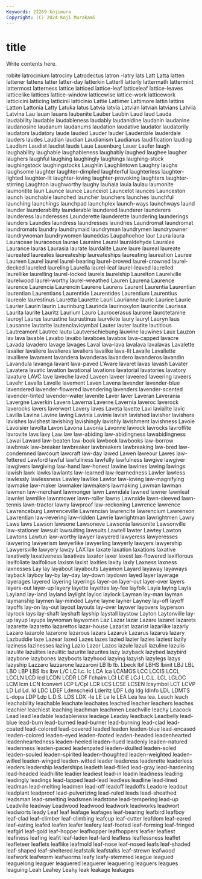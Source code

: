 ```yaml
---
Keywords: 22269 kojimura
Copyright: (C) 2024 Koji Murakami
---
```


# title

Write contents here.



robite latrocinium latrociny Latrodectus latron
-latry lats Latt Latta latten lattener lattens latter latter-day latterkin
Latterll latterly lattermath lattermint lattermost latterness lattice latticed lattice-leaf latticeleaf
lattice-leaves latticelike lattices lattice-window latticewise lattice-work latticework latticicini latticing latticinii
latticinio Lattie Lattimer Lattimore lattin lattins Latton Lattonia Latty Latuka
latus Latvia latvia Latvian latvian latvians Latviia Latvina Lau lauan
lauans laubanite Lauber Laubin Laud laud Lauda laudability laudable laudableness
laudably laudanidine laudanin laudanine laudanosine laudanum laudanums laudation laudative laudator
laudatorily laudators laudatory laude lauded Lauder lauder Lauderdale lauderdale lauders
laudes Laudian laudian Laudianism Laudianus laudification lauding Laudism Laudist laudist
lauds Laue Lauenburg Lauer Laufer laugh laughability laughable laughableness laughably
laughed laughee laugher laughers laughful laughing laughingly laughings laughing-stock laughingstock
laughingstocks Laughlin Laughlintown Laughry laughs laughsome laughter laughter-dimpled laughterful laughterless
laughter-lighted laughter-lit laughter-loving laughter-provoking laughters laughter-stirring Laughton laughworthy laughy lauhala
lauia laulau laumonite laumontite laun Launce launce Launceiot Launcelot launces
Launceston launch launchable launched launcher launchers launches launchful launching launchings
launchpad launchplex launch-ways launchways laund launder launderability launderable laundered launderer
launderers launderess launderesses Launderette launderette laundering launderings launders Laundes laundress
laundresses laundries Laundromat laundromat laundromats laundry laundrymaid laundryman laundrymen laundryowner
laundrywoman laundrywomen launeddas Laupahoehoe laur Laura laura Lauraceae lauraceous laurae
Lauraine Laural lauraldehyde Lauralee Laurance lauras Laurasia laurate laurdalite Laure
laure laureal laureate laureated laureates laureateship laureateships laureating laureation Lauree
Laureen Laurel laurel laurel-bearing laurel-browed laurel-crowned laurel-decked laureled laureling Laurella
laurel-leaf laurel-leaved laurelled laurellike laurelling laurel-locked laurels laurelship Laurelton Laurelville
laurelwood laurel-worthy laurel-wreathed Lauren Laurena Laurence laurence Laurencia Laurencin Laurene
Laurens Laurent Laurentia Laurentian laurentian Laurentians Laurentide Laurentides Laurentium Laurentius
laureole laurestinus Lauretta Laurette Lauri Laurianne lauric Laurice Laurie Laurier
Laurin laurin Laurinburg Laurinda laurinoxylon laurionite Laurissa Laurita laurite Lauritz
Laurium Lauro Laurocerasus laurone laurotetanine lauroyl Laurus laurustine laurustinus laurvikite
laury lauryl Lauryn laus Lausanne lautarite lautenclavicymbal Lauter lauter lautite
lautitious Lautreamont Lautrec lautu Lautverschiebung lauwine lauwines Laux Lauzon lav
lava lavable Lavabo lavabo lavaboes lavabos lava-capped lavacre Lavada lavadero
lavage lavages Laval lava-lava lavalava lavalavas Lavalette lavalier lavaliere lavalieres
lavaliers lavalike lava-lit Lavalle Lavallette lavalliere lavament lavandera lavanderas lavandero
lavanderos lavandin Lavandula lavanga lavant lava-paved L'Avare lavaret lavas lavash
Lavater Lavatera lavatic lavation lavational lavations lavatorial lavatories lavatory lavature
LAVC lave laveche laved Laveen laveer laveered laveering laveers Lavehr
Lavella Lavelle lavement Laven Lavena lavender lavender-blue lavendered lavender-flowered lavendering
lavenders lavender-scented lavender-tinted lavender-water lavenite Laver laver Laveran Laverania Lavergne
Laverkin Lavern Laverna Laverne Lavernia laveroc laverock laverocks lavers laverwort
Lavery laves Laveta lavette Lavi lavialite lavic Lavilla Lavina Lavine
laving Lavinia Lavinie lavish lavished lavisher lavishers lavishes lavishest lavishing
lavishingly lavishly lavishment lavishness Lavoie Lavoisier lavolta Lavon Lavona Lavonia
Lavonne lavrock lavrocks lavroffite lavrovite lavs lavy Law law law-abiding
law-abidingness lawabidingness Lawai Laward law-beaten law-book lawbook lawbooks law-borrow lawbreak
law-breaker lawbreaker lawbreakers lawbreaking law-bred law-condemned lawcourt lawcraft law-day lawed
Lawen laweour Lawes law-fettered Lawford lawful lawfullness lawfully lawfulness lawgive
lawgiver lawgivers lawgiving law-hand law-honest lawine lawines lawing lawings lawish
lawk lawks lawlants law-learned law-learnedness Lawler lawless lawlessly lawlessness Lawley
lawlike Lawlor law-loving law-magnifying lawmake law-maker lawmaker lawmakers lawmaking Lawman
lawman lawmen law-merchant lawmonger lawn Lawndale lawned lawner lawnleaf lawnlet
lawnlike lawnmower lawn-roller lawns Lawnside lawn-sleeved lawn-tennis lawn-tractor lawny lawproof
law-reckoning Lawrence lawrence Lawrenceburg Lawrenceville Lawrencian lawrencite lawrencium Lawrenson Lawrentian
law-revering law-ridden Lawrie lawrightman lawrightmen Lawry Laws laws Lawson lawsone
Lawsoneve Lawsonia lawsonite Lawsonville law-stationer lawsuit lawsuiting lawsuits Lawtell lawter
Lawtey Lawton Lawtons Lawtun law-worthy lawyer lawyered lawyeress lawyeresses lawyering
lawyerism lawyerlike lawyerling lawyerly lawyers lawyership Lawyersville lawyery lawzy LAX
lax laxate laxation laxations laxative laxatively laxativeness laxatives laxator laxer
laxest lax-flowered laxiflorous laxifoliate laxifolious laxism laxist laxities laxity laxly
Laxness laxness laxnesses Lay lay layabout layabouts Layamon Layard layaway
layaways layback layboy lay-by lay-day lay-down laydown layed layer layerage
layerages layered layering layerings layer-on layer-out layer-over layers layers-out layer-up
layery layette layettes lay-fee layfolk Layia laying Layla Layland lay-land
layland laylight layloc laylock Layman lay-man layman laymanship laymen lay-minded
Layne layne layner Layney lay-off layoff layoffs lay-on lay-out layout
layouts lay-over layover layovers layperson layrock lays lay-shaft layshaft layship
laystall laystow Layton Laytonville lay-up layup layups laywoman laywomen Laz
Lazar lazar Lazare lazaret lazarets lazarette lazaretto lazarettos lazar-house Lazarist
lazarist lazarlike lazarly Lazaro lazarole lazarone lazarous lazars Lazaruk Lazarus
lazarus lazary Lazbuddie laze Lazear lazed Lazes lazes lazied lazier
lazies laziest lazily laziness lazinesses lazing Lazio Lazor Lazos lazule
lazuli lazuline lazulis lazulite lazulites lazulitic lazurite lazurites lazy lazyback
lazybed lazybird lazybone lazybones lazyboots lazyhood lazying lazyish lazylegs lazys
lazyship Lazzaro lazzarone lazzaroni LB lb lb. Lbeck lbf LBHS
lbinit LBJ LBL LBO LBP LBS lbs lbw L/C LC
l.c. lc LCA lca LCAMOS LCC LCCIS LCCL LCCLN LCD
lcd LCDN LCDR LCF l'chaim LCI LCIE LCJ L.C.L. LCL
LCLOC LCM lcm LCN lconvert LCP L/Cpl LCR LCS LCSE
LCSEN lcsymbol LCT LCVP LD Ld Ld. ld LDC LDEF
Ldenscheid Lderitz LDF Ldg ldg ldinfo LDL LDMTS L-dopa LDP
Ldp L.D.S. LDS LDX -le LE Le le LEA Lea
lea lea. Leach leach leachability leachable leachate leachates leached leacher
leachers leaches leachier leachiest leaching leachman leachmen Leachville leachy Leacock
Lead lead leadable leadableness leadage Leaday leadback Leadbelly lead-blue lead-burn
lead-burned lead-burner lead-burning lead-clad lead-coated lead-colored lead-covered leaded leaden leaden-blue
lead-encased leaden-colored leaden-eyed leaden-footed leaden-headed leadenhearted leadenheartedness leaden-heeled leaden-hued leadenly
leaden-natured leadenness leaden-paced leadenpated leaden-skulled leaden-soled leaden-souled leaden-spirited leaden-thoughted leaden-weighted
leaden-willed leaden-winged leaden-witted leader leaderess leaderette leaderless leaders leadership leaderships
leadeth lead-filled lead-gray lead-hardening lead-headed leadhillite leadier leadiest lead-in leadin
leadiness leading leadingly leadings lead-lapped lead-lead leadless leadline lead-lined leadman
lead-melting leadmen lead-off leadoff leadoffs Leadore leadout leadplant leadproof lead-pulverizing
lead-ruled leads lead-sheathed leadsman lead-smelting leadsmen leadstone lead-tempering lead-up Leadville
leadway Leadwood leadwood leadwork leadworks leadwort leadworts leady Leaf leaf
leafage leafages leaf-bearing leafbird leafboy leaf-clad leaf-climber leaf-climbing leafcup leaf-cutter
leafdom leaf-eared leaf-eating leafed leafen leafer leafery leaf-footed leaf-forming leaf-fringed
leafgirl leaf-gold leaf-hopper leafhopper leafhoppers leafier leafiest leafiness leafing leafit
leaf-laden leaf-lard leafless leaflessness leaflet leafleteer leaflets leaflike leafmold leaf-nose
leaf-nosed leafs leaf-shaded leaf-shaped leaf-sheltered leafstalk leafstalks leaf-strewn leafwood leafwork
leafworm leafworms leafy leafy-stemmed league leagued leaguelong leaguer leaguered leaguerer
leaguering leaguers leagues leaguing Leah Leahey Leahy leak leakage leakages
